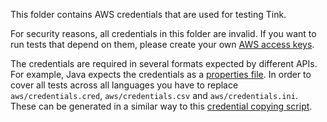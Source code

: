 This folder contains AWS credentials that are used for testing Tink.

For security reasons, all credentials in this folder are invalid. If you want to
run tests that depend on them, please create your own [AWS access
keys][aws-access-keys].

The credentials are required in several formats expected by different APIs. For
example, Java expects the credentials as a [properties file][properties-file].
In order to cover all tests across all languages you have to replace
`aws/credentials.cred`, `aws/credentials.csv` and `aws/credentials.ini`. These
can be generated in a similar way to this [credential copying
script][copy-credentials-script].

[aws-access-keys]: https://docs.aws.amazon.com/general/latest/gr/aws-sec-cred-types.html
[properties-file]: https://docs.aws.amazon.com/AmazonS3/latest/dev/AuthUsingAcctOrUserCredentials.html
[copy-credentials-script]: https://github.com/tink-crypto/tink-cross-lang-test/blob/main/kokoro/testutils/copy_credentials.sh
